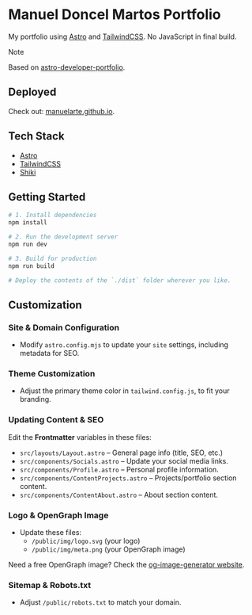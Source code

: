 # Manuel Doncel Martos Portfolio

My portfolio using [Astro][astro] and [TailwindCSS](https://tailwindcss.com/).
No JavaScript in final build.

> [!NOTE]
> Based on [astro-developer-portfolio](https://github.com/devidevio/astro-developer-portfolio).

## Deployed

Check out: [manuelarte.github.io][manuelarte.github.io].

## Tech Stack

- [Astro][astro]
- [TailwindCSS](https://tailwindcss.com/)
- [Shiki](https://github.com/shikijs/shiki)

## Getting Started

```sh
# 1. Install dependencies
npm install

# 2. Run the development server
npm run dev

# 3. Build for production
npm run build

# Deploy the contents of the `./dist` folder wherever you like.
```

## Customization

### Site & Domain Configuration

- Modify `astro.config.mjs` to update your `site` settings, including metadata for SEO.

### Theme Customization

- Adjust the primary theme color in `tailwind.config.js`, to fit your branding.

### Updating Content & SEO

Edit the **Frontmatter** variables in these files:

- `src/layouts/Layout.astro` – General page info (title, SEO, etc.)
- `src/components/Socials.astro` – Update your social media links.
- `src/components/Profile.astro` – Personal profile information.
- `src/components/ContentProjects.astro` – Projects/portfolio section content.
- `src/components/ContentAbout.astro` – About section content.

### Logo & OpenGraph Image

- Update these files:
  - `/public/img/logo.svg` (your logo)
  - `/public/img/meta.png` (your OpenGraph image)

Need a free OpenGraph image? Check the [og-image-generator website](https://tailwind-generator.com/og-image-generator/generator).

### Sitemap & Robots.txt

- Adjust `/public/robots.txt` to match your domain.

[astro]: https://astro.build/
[manuelarte.github.io]: https://manuelarte.github.io
